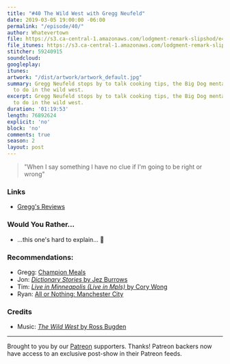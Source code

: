 ```yaml
---
title: "#40 The Wild West with Gregg Neufeld"
date: 2019-03-05 19:00:00 -06:00
permalink: "/episode/40/"
author: Whatevertown
file: https://s3.ca-central-1.amazonaws.com/lodgment-remark-slipshod/e40.mp3
file_itunes: https://s3.ca-central-1.amazonaws.com/lodgment-remark-slipshod/e40.m4a
stitcher: 59240915
soundcloud: 
googleplay: 
itunes: 
artwork: "/dist/artwork/artwork_default.jpg"
summary: Gregg Neufeld stops by to talk cooking tips, the Big Dog mentality, and what
  to do in the wild west.
excerpt: Gregg Neufeld stops by to talk cooking tips, the Big Dog mentality, and what
  to do in the wild west.
duration: '01:19:53'
length: 76892624
explicit: 'no'
block: 'no'
comments: true
season: 2
layout: post
---
```


> "When I say something I have no clue if I'm going to be right or wrong"

### Links
- [Gregg's Reviews](https://www.youtube.com/channel/UCAl9wrdTAv_ZNhNQ3mxL9eA)

### Would You Rather…
- …this one's hard to explain… 🤠

### Recommendations:
- Gregg: [Champion Meals](https://www.championmeals.ca)
- Jon: [*Dictionary Stories* by Jez Burrows](http://www.dictionarystories.com)
- Tim: [*Live in Minneapolis (Live in Mpls)* by Cory Wong](https://open.spotify.com/album/2INZtLGSIyPX9UWPLwARi4?si=4ECEKe85TEiocMZpwN0KZQ)
- Ryan: [All or Nothing: Manchester City](https://www.youtube.com/watch?v=S6ds0rLzk9Q)

### Credits
- Music: [*The Wild West* by Ross Bugden](https://www.youtube.com/watch?v=VDPMAuv-3nk)

---

Brought to you by our [Patreon](https://www.patreon.com/whatevertown) supporters. Thanks! Patreon backers now have access to an exclusive post-show in their Patreon feeds.
